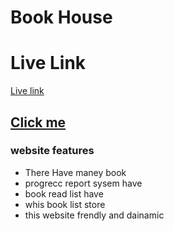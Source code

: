 # Book House


# Live Link
[Live link](https://book-house70.netlify.app/)

## [ Click me ](https://book-house70.netlify.app/)

### website features

- There Have maney book
- progrecc report sysem have
- book read list have
- whis book list store
- this website frendly and dainamic 




